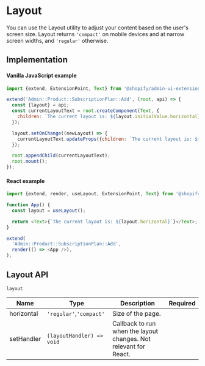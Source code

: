 # Layout

You can use the Layout utility to adjust your content based on the user's screen size. Layout returns `'compact'` on mobile devices and at narrow screen widths, and `'regular'` otherwise.

## Implementation

#### Vanilla JavaScript example

```js
import {extend, ExtensionPoint, Text} from '@shopify/admin-ui-extensions';

extend('Admin::Product::SubscriptionPlan::Add', (root, api) => {
  const {layout} = api;
  const currentLayoutText = root.createComponent(Text, {
    children: `The current layout is: ${layout.initialValue.horizontal}`,
  });

  layout.setOnChange((newLayout) => {
    currentLayoutText.updateProps({children: `The current layout is: ${newLayout.horizontal}`});
  });

  root.appendChild(currentLayoutText);
  root.mount();
});
```

#### React example

```js
import {extend, render, useLayout, ExtensionPoint, Text} from '@shopify/admin-ui-extensions';

function App() {
  const layout = useLayout();

  return <Text>{`The current layout is: ${layout.horizontal}`}</Text>;
}

extend(
  'Admin::Product::SubscriptionPlan::Add',
  render(() => <App />),
);
```

## Layout API

`layout`

| Name       | Type                      | Description                                                      | Required |
| ---------- | ------------------------- | ---------------------------------------------------------------- | -------- |
| horizontal | `'regular'`,`'compact'`   | Size of the page.                                                |          |
| setHandler | `(layoutHandler) => void` | Callback to run when the layout changes. Not relevant for React. |          |
